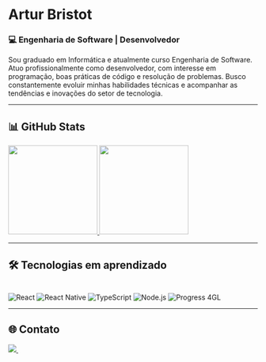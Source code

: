 # Artur Bristot

### 💻 Engenharia de Software | Desenvolvedor

Sou graduado em Informática e atualmente curso Engenharia de Software. Atuo profissionalmente como desenvolvedor, com interesse em programação, boas práticas de código e resolução de problemas. Busco constantemente evoluir minhas habilidades técnicas e acompanhar as tendências e inovações do setor de tecnologia.

---

## 📊 GitHub Stats

<div>
  <a href="https://github.com/arturbristot">
    <img height="180em" src="https://github-readme-stats.vercel.app/api/top-langs/?username=arturbristot&layout=compact&theme=dracula&show_icons=true" />
    <img loading="lazy" height="180em" src="https://github-readme-stats.vercel.app/api?username=arturbristot&show_icons=true&theme=dracula&include_all_commits=true&count_private=true"/>
  </a>
</div>

---

## 🛠️ Tecnologias em aprendizado

<div style="display: inline_block"><br/>
  <img align="center" alt="React" src="https://img.shields.io/badge/React-20232A?style=for-the-badge&logo=react&logoColor=61DAFB" />
  <img align="center" alt="React Native" src="https://img.shields.io/badge/React%20Native-20232A?style=for-the-badge&logo=react&logoColor=61DAFB" />
  <img align="center" alt="TypeScript" src="https://img.shields.io/badge/TypeScript-3178C6?style=for-the-badge&logo=typescript&logoColor=white" />
  <img align="center" alt="Node.js" src="https://img.shields.io/badge/Node.js-339933?style=for-the-badge&logo=nodedotjs&logoColor=white" />
  <img align="center" alt="Progress 4GL" src="https://img.shields.io/badge/Progress%204GL-005F9E?style=for-the-badge&logo=progress&logoColor=white" />
</div>

---

## 🌐 Contato

<div>
  <a href="https://linkedin.com/in/artur-bristot-rocha-93905a279" target="_blank">
    <img loading="lazy" src="https://img.shields.io/badge/-LinkedIn-%230077B5?style=for-the-badge&logo=linkedin&logoColor=white">
  </a>   
  <a href="https://instagram.com/arturbristot" target="_blank">
    <img 
